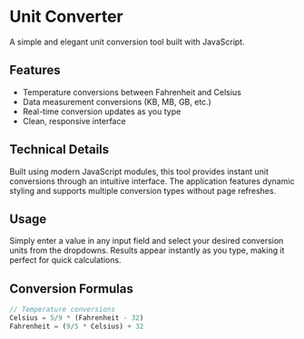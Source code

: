 # Unit Converter

A simple and elegant unit conversion tool built with JavaScript.

## Features

- Temperature conversions between Fahrenheit and Celsius
- Data measurement conversions (KB, MB, GB, etc.)
- Real-time conversion updates as you type
- Clean, responsive interface

## Technical Details

Built using modern JavaScript modules, this tool provides instant unit conversions through an intuitive interface. The application features dynamic styling and supports multiple conversion types without page refreshes.

## Usage

Simply enter a value in any input field and select your desired conversion units from the dropdowns. Results appear instantly as you type, making it perfect for quick calculations.

## Conversion Formulas
```jsx
// Temperature conversions
Celsius = 5/9 * (Fahrenheit - 32)
Fahrenheit = (9/5 * Celsius) + 32
```
